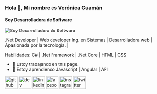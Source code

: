 ### Hola 👋, Mi nombre es Verónica Guamán
#### Soy Desarrolladora de Software
![Soy Desarrolladora de Software](https://drive.google.com/file/d/1oFZXNfzNJOEQ5wVsBgcAiHWdsO9OzSNb/view?usp=sharing)

.Net Developer | Web developer
Ing. en Sistemas | Desarrolladora web | Apasionada por la tecnología. | 

Habilidades: C# | .Net Framework | .Net Core | HTML | CSS

- 🔭 Estoy trabajando en this page. 
- 🌱 Estoy aprendiendo Javascript | Angular | API 


[<img src='https://cdn.jsdelivr.net/npm/simple-icons@3.0.1/icons/github.svg' alt='github' height='40'>](https://github.com/VeronicaGuaman)  [<img src='https://cdn.jsdelivr.net/npm/simple-icons@3.0.1/icons/dev-dot-to.svg' alt='dev' height='40'>](https://dev.to/https://dev.to/veronicaguamann)  [<img src='https://cdn.jsdelivr.net/npm/simple-icons@3.0.1/icons/linkedin.svg' alt='linkedin' height='40'>](https://www.linkedin.com/in/https://www.linkedin.com/in/veronicaguaman//)  [<img src='https://cdn.jsdelivr.net/npm/simple-icons@3.0.1/icons/facebook.svg' alt='facebook' height='40'>](https://www.facebook.com/https://www.facebook.com/veronicaguamann)  [<img src='https://cdn.jsdelivr.net/npm/simple-icons@3.0.1/icons/instagram.svg' alt='instagram' height='40'>](https://www.instagram.com/https://www.instagram.com/veronicaguamann//)  [<img src='https://cdn.jsdelivr.net/npm/simple-icons@3.0.1/icons/twitter.svg' alt='twitter' height='40'>](https://twitter.com/https://twitter.com/veronicaguamann)  


